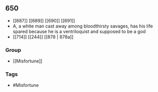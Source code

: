 ## 650
- [[687]] [[689]] [[690]] [[691]] 
- A, a white man cast away among bloodthirsty savages, has his life spared because he is a ventriloquist and supposed to be a god
- [[714]] [[244]] [[878 | 878a]] 


### Group
- [[Misfortune]]

### Tags
- #Misfortune

